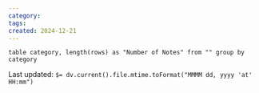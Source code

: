 ```yaml
---
category: 
tags: 
created: 2024-12-21
---
```



```dataview
table category, length(rows) as "Number of Notes" from "" group by category
```


Last updated: `$= dv.current().file.mtime.toFormat("MMMM dd, yyyy 'at' HH:mm")`
